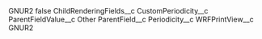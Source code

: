 <?xml version="1.0" encoding="UTF-8"?>
<CustomMetadata xmlns="http://soap.sforce.com/2006/04/metadata" xmlns:xsi="http://www.w3.org/2001/XMLSchema-instance" xmlns:xsd="http://www.w3.org/2001/XMLSchema">
    <label>GNUR2</label>
    <protected>false</protected>
    <values>
        <field>ChildRenderingFields__c</field>
        <value xsi:type="xsd:string">CustomPeriodicity__c</value>
    </values>
    <values>
        <field>ParentFieldValue__c</field>
        <value xsi:type="xsd:string">Other</value>
    </values>
    <values>
        <field>ParentField__c</field>
        <value xsi:type="xsd:string">Periodicity__c</value>
    </values>
    <values>
        <field>WRFPrintView__c</field>
        <value xsi:type="xsd:string">GNUR2</value>
    </values>
</CustomMetadata>
